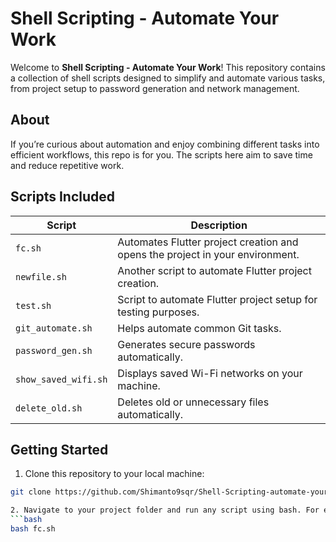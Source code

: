 # Shell Scripting - Automate Your Work

Welcome to **Shell Scripting - Automate Your Work**! This repository contains a collection of shell scripts designed to simplify and automate various tasks, from project setup to password generation and network management.

## About

If you’re curious about automation and enjoy combining different tasks into efficient workflows, this repo is for you. The scripts here aim to save time and reduce repetitive work.

## Scripts Included

| Script | Description |
|--------|-------------|
| `fc.sh` | Automates Flutter project creation and opens the project in your environment. |
| `newfile.sh` | Another script to automate Flutter project creation. |
| `test.sh` | Script to automate Flutter project setup for testing purposes. |
| `git_automate.sh` | Helps automate common Git tasks. |
| `password_gen.sh` | Generates secure passwords automatically. |
| `show_saved_wifi.sh` | Displays saved Wi-Fi networks on your machine. |
| `delete_old.sh` | Deletes old or unnecessary files automatically. |

## Getting Started

1. Clone this repository to your local machine:

```bash
git clone https://github.com/Shimanto9sqr/Shell-Scripting-automate-your-work.git

2. Navigate to your project folder and run any script using bash. For example:
```bash
bash fc.sh
